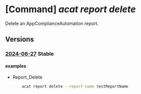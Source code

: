 # [Command] _acat report delete_

Delete an AppComplianceAutomation report.

## Versions

### [2024-06-27](/Resources/mgmt-plane/L3Byb3ZpZGVycy9taWNyb3NvZnQuYXBwY29tcGxpYW5jZWF1dG9tYXRpb24vcmVwb3J0cy97fQ==/2024-06-27.xml) **Stable**

<!-- mgmt-plane /providers/microsoft.appcomplianceautomation/reports/{} 2024-06-27 -->

#### examples

- Report_Delete
    ```bash
        acat report delete --report-name testReportName
    ```
